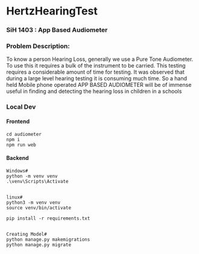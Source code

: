 ﻿# HertzHearingTest

### SiH 1403 : App Based Audiometer
### Problem Description:

To know a person Hearing Loss, generally we use a Pure Tone Audiometer. To use this it requires a bulk of the instrument to be carried. This testing requires a considerable amount of time for testing. It was observed that during a large level hearing testing it is consuming much time. So a hand held Mobile phone operated APP BASED AUDIOMETER will be of immense useful in finding and detecting the hearing loss in children in a schools

### Local Dev

#### Frontend
```
cd audiometer
npm i
npm run web

```
#### Backend
```
Windows#
python -m venv venv   
.\venv\Scripts\Activate


linux#
python3 -m venv venv 
source venv/bin/activate

pip install -r requirements.txt


Creating Model#
python manage.py makemigrations
python manage.py migrate

```

